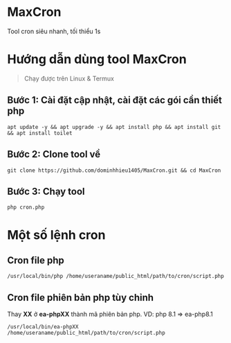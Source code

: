 # MaxCron
Tool cron siêu nhanh, tối thiểu 1s

# Hướng dẫn dùng tool MaxCron
> Chạy được trên Linux & Termux

##  Bước 1: Cài đặt cập nhật, cài đặt các  gói cần thiết php
```base
apt update -y && apt upgrade -y && apt install php && apt install git && apt install toilet
```
## Bước 2: Clone tool về
```base
git clone https://github.com/dominhhieu1405/MaxCron.git && cd MaxCron
```
## Bước 3: Chạy tool
```base
php cron.php
```

# Một số lệnh cron
## Cron file php
```base
/usr/local/bin/php /home/useraname/public_html/path/to/cron/script.php
```
## Cron file phiên bản php tùy chỉnh
Thay <b>XX</b> ở <b>ea-phpXX</b> thành mã phiên bản php. VD: php 8.1 =>  ea-php8.1
```base
/usr/local/bin/ea-phpXX /home/useraname/public_html/path/to/cron/script.php
```
